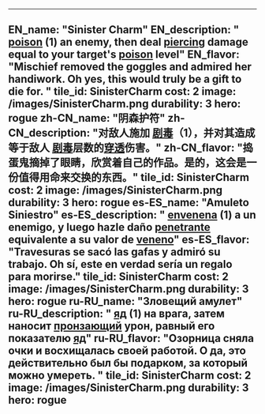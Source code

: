 ---

EN_name: "Sinister Charm"
EN_description: " <u>poison</u> (1) an enemy, then deal <u>piercing</u> damage equal to your target's  <u>poison</u> level"
EN_flavor: "Mischief removed the goggles and admired her handiwork. Oh yes, this would truly be a gift to die for. "
tile_id: SinisterCharm
cost: 2
image: /images/SinisterCharm.png
durability: 3
hero: rogue
zh-CN_name: "阴森护符"
zh-CN_description: "对敌人施加 <u>剧毒</u>（1），并对其造成等于敌人 <u>剧毒</u>层数的<u>穿透</u>伤害。"
zh-CN_flavor: "捣蛋鬼摘掉了眼睛，欣赏着自己的作品。是的，这会是一份值得用命来交换的东西。"
tile_id: SinisterCharm
cost: 2
image: /images/SinisterCharm.png
durability: 3
hero: rogue
es-ES_name: "Amuleto Siniestro"
es-ES_description: " <u>envenena</u> (1) a un enemigo, y luego hazle daño <u>penetrante</u> equivalente a su valor de  <u>veneno</u>"
es-ES_flavor: "Travesuras se sacó las gafas y admiró su trabajo. Oh sí, este en verdad sería un regalo para morirse."
tile_id: SinisterCharm
cost: 2
image: /images/SinisterCharm.png
durability: 3
hero: rogue
ru-RU_name: "Зловещий амулет"
ru-RU_description: " <u>яд</u> (1) на врага, затем наносит <u>пронзающий</u> урон, равный его показателю  <u>яд</u>"
ru-RU_flavor: "Озорница сняла очки и восхищалась своей работой. О да, это действительно был бы подарком, за который можно умереть. "
tile_id: SinisterCharm
cost: 2
image: /images/SinisterCharm.png
durability: 3
hero: rogue
---
